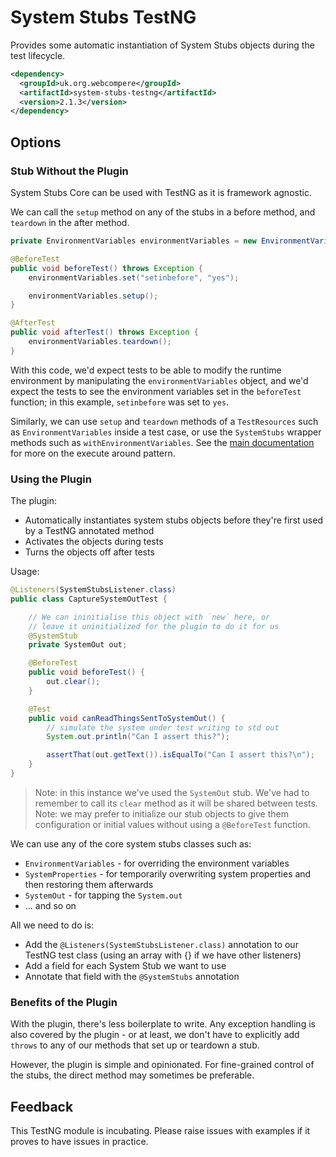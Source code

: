# System Stubs TestNG

Provides some automatic instantiation of System Stubs objects during the test lifecycle.

```xml
<dependency>
  <groupId>uk.org.webcompere</groupId>
  <artifactId>system-stubs-testng</artifactId>
  <version>2.1.3</version>
</dependency>
```

## Options

### Stub Without the Plugin
System Stubs Core can be used with TestNG as it is framework agnostic.

We can call the `setup` method on any of the stubs in a before method, and `teardown` in the after method.

```java
private EnvironmentVariables environmentVariables = new EnvironmentVariables();

@BeforeTest
public void beforeTest() throws Exception {
    environmentVariables.set("setinbefore", "yes");

    environmentVariables.setup();
}

@AfterTest
public void afterTest() throws Exception {
    environmentVariables.teardown();
}
```

With this code, we'd expect tests to be able to modify the runtime environment by manipulating the
`environmentVariables` object, and we'd expect the tests to see the environment variables set in the `beforeTest`
function; in this example, `setinbefore` was set to `yes`.

Similarly, we can use `setup` and `teardown` methods of a `TestResources` such as `EnvironmentVariables` inside a test case, or use the `SystemStubs` wrapper methods such as
`withEnvironmentVariables`. See the [main documentation](../README.md) for more on the execute around pattern.

### Using the Plugin

The plugin:

- Automatically instantiates system stubs objects before they're first used by a TestNG annotated method
- Activates the objects during tests
- Turns the objects off after tests

Usage:

```java
@Listeners(SystemStubsListener.class)
public class CaptureSystemOutTest {

    // We can ininitialise this object with `new` here, or
    // leave it uninitialized for the plugin to do it for us
    @SystemStub
    private SystemOut out;

    @BeforeTest
    public void beforeTest() {
        out.clear();
    }

    @Test
    public void canReadThingsSentToSystemOut() {
        // simulate the system under test writing to std out
        System.out.println("Can I assert this?");

        assertThat(out.getText()).isEqualTo("Can I assert this?\n");
    }
}
```

> Note: in this instance we've used the `SystemOut` stub. We've had to remember to call its `clear` method as it
> will be shared between tests.
> Note: we may prefer to initialize our stub objects to give them configuration or initial values without using
> a `@BeforeTest` function.

We can use any of the core system stubs classes such as:

- `EnvironmentVariables` - for overriding the environment variables
- `SystemProperties` - for temporarily overwriting system properties and then restoring them afterwards
- `SystemOut` - for tapping the `System.out`
- ... and so on

All we need to do is:

- Add the `@Listeners(SystemStubsListener.class)` annotation to our TestNG test class (using an array with {} if we have other listeners)
- Add a field for each System Stub we want to use
- Annotate that field with the `@SystemStubs` annotation

### Benefits of the Plugin

With the plugin, there's less boilerplate to write. Any exception handling is also covered by the plugin - or at
least, we don't have to explicitly add `throws` to any of our methods that set up or teardown a stub.

However, the plugin is simple and opinionated. For fine-grained control of the stubs, the direct method
may sometimes be preferable.

## Feedback

This TestNG module is incubating. Please raise issues with examples if it proves to have issues in practice.
